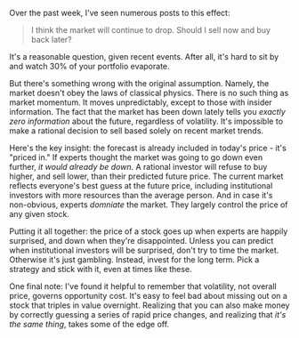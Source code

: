 ---
---

Over the past week, I've seen numerous posts to this effect:

> I think the market will continue to drop. Should I sell now and buy back later?

It's a reasonable question, given recent events. After all, it's hard to sit by
and watch 30% of your portfolio evaporate.

But there's something wrong with the original assumption. Namely, the market
doesn't obey the laws of classical physics. There is no such thing as market
momentum. It moves unpredictably, except to those with insider information.
The fact that the market has been down lately tells you *exactly zero
information* about the future, regardless of volatility. It's impossible to
make a rational decision to sell based solely on recent market trends.

Here's the key insight: the forecast is already included in today's price -
it's "priced in." If experts thought the market was going to go down even
further, *it would already be down*. A rational investor will refuse to buy
higher, and sell lower, than their predicted future price.  The current market
reflects everyone's best guess at the future price, including institutional
investors with more resources than the average person. And in case it's
non-obvious, experts *domniate* the market.  They largely control the price of
any given stock.

Putting it all together: the price of a stock goes up when experts are happily
surprised, and down when they're disappointed. Unless you can predict when
institutional investors will be surprised, don't try to time the market.
Otherwise it's just gambling. Instead, invest for the long term. Pick a
strategy and stick with it, even at times like these.

One final note: I've found it helpful to remember that volatility, not overall
price, governs opportunity cost. It's easy to feel bad about missing out on a
stock that triples in value overnight. Realizing that you can also make money
by correctly guessing a series of rapid price changes, and realizing that
*it's the same thing*, takes some of the edge off.
